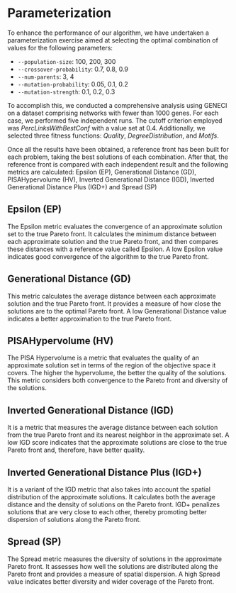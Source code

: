 # Parameterization

To enhance the performance of our algorithm, we have undertaken a parameterization exercise aimed at selecting the optimal combination of values for the following parameters:

* `--population-size`: 100, 200, 300
* `--crossover-probability`: 0.7, 0.8, 0.9
* `--num-parents`: 3, 4
* `--mutation-probability`: 0.05, 0.1, 0.2
* `--mutation-strength`: 0.1, 0.2, 0.3

To accomplish this, we conducted a comprehensive analysis using GENECI on a dataset comprising networks with fewer than 1000 genes. For each case, we performed five independent runs. The cutoff criterion employed was *PercLinksWithBestConf* with a value set at 0.4. Additionally, we selected three fitness functions: *Quality*, *DegreeDistribution*, and *Motifs*.

Once all the results have been obtained, a reference front has been built for each problem, taking the best solutions of each combination. After that, the reference front is compared with each independent result and the following metrics are calculated: Epsilon (EP), Generational Distance (GD), PISAHypervolume (HV), Inverted Generational Distance (IGD), Inverted Generational Distance Plus (IGD+) and Spread (SP)

## Epsilon (EP)

The Epsilon metric evaluates the convergence of an approximate solution set to the true Pareto front. It calculates the minimum distance between each approximate solution and the true Pareto front, and then compares these distances with a reference value called Epsilon. A low Epsilon value indicates good convergence of the algorithm to the true Pareto front.


## Generational Distance (GD)

This metric calculates the average distance between each approximate solution and the true Pareto front. It provides a measure of how close the solutions are to the optimal Pareto front. A low Generational Distance value indicates a better approximation to the true Pareto front.

## PISAHypervolume (HV)

The PISA Hypervolume is a metric that evaluates the quality of an approximate solution set in terms of the region of the objective space it covers. The higher the hypervolume, the better the quality of the solutions. This metric considers both convergence to the Pareto front and diversity of the solutions.

## Inverted Generational Distance (IGD) 

It is a metric that measures the average distance between each solution from the true Pareto front and its nearest neighbor in the approximate set. A low IGD score indicates that the approximate solutions are close to the true Pareto front and, therefore, have better quality.

## Inverted Generational Distance Plus (IGD+) 

It is a variant of the IGD metric that also takes into account the spatial distribution of the approximate solutions. It calculates both the average distance and the density of solutions on the Pareto front. IGD+ penalizes solutions that are very close to each other, thereby promoting better dispersion of solutions along the Pareto front.

## Spread (SP)

The Spread metric measures the diversity of solutions in the approximate Pareto front. It assesses how well the solutions are distributed along the Pareto front and provides a measure of spatial dispersion. A high Spread value indicates better diversity and wider coverage of the Pareto front.